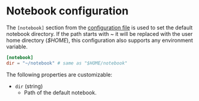 # Notebook configuration

The `[notebook]` section from the [configuration file](config.md) is used to set the default notebook directory.
If the path starts with _~_ it will be replaced with the user home directory (_$HOME_), this configuration also supports any environment variable.
```toml
[notebook]
dir = "~/notebook" # same as "$HOME/notebook"
```

 The following properties are customizable:

* `dir` (string)
    * Path of the default notebook.
